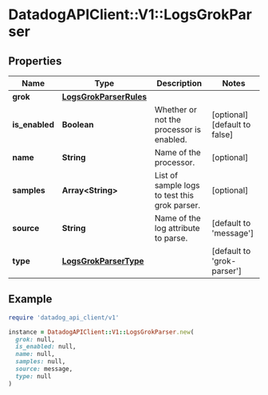 # DatadogAPIClient::V1::LogsGrokParser

## Properties

| Name | Type | Description | Notes |
| ---- | ---- | ----------- | ----- |
| **grok** | [**LogsGrokParserRules**](LogsGrokParserRules.md) |  |  |
| **is_enabled** | **Boolean** | Whether or not the processor is enabled. | [optional][default to false] |
| **name** | **String** | Name of the processor. | [optional] |
| **samples** | **Array&lt;String&gt;** | List of sample logs to test this grok parser. | [optional] |
| **source** | **String** | Name of the log attribute to parse. | [default to &#39;message&#39;] |
| **type** | [**LogsGrokParserType**](LogsGrokParserType.md) |  | [default to &#39;grok-parser&#39;] |

## Example

```ruby
require 'datadog_api_client/v1'

instance = DatadogAPIClient::V1::LogsGrokParser.new(
  grok: null,
  is_enabled: null,
  name: null,
  samples: null,
  source: message,
  type: null
)
```


